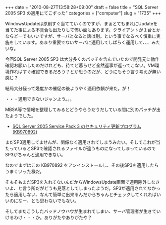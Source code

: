 +++
date = "2010-08-27T13:58:28+09:00"
draft = false
title = "SQL Server 2005 SP3 の適用にてこずった"
categories = ["computer"]
slug = "1735"
+++

WindowsUpdateは原則すぐ当てていくのですが、まぁとてもまれにUpdateを当てた事による不具合も出たりして怖い面もあります。クライアントが１台とかならどーでもいいですが、サーバとなると話は別。という事でなるべく慎重に実施をしています。あまり重要でないサーバに適用してしばらく運用して、、、みたいな。

今回SQL Server 2005 SP3 は大分多くのパッチを含んでいたので開発元に動作確認お願いしたのだけれども、待てど暮らせど全然返事が返ってこない。VM環境作ればすぐ確認できるだろう？とか思うのだが、どうにもそう言う考えが無い感じ？

結局大分経って幾度かの催促の後ようやく適用依頼が来た。が！

・・・適用できないジャンよう。。。

MBSA等で情報を整理してみるとどうやらうだうだしている間に別のパッチが出たようでした。

<ul>
<li><a href="http://www.microsoft.com/downloads/details.aspx?displaylang=ja&familyid=0d878f4b-71e8-4170-9a14-1bce684811ce#Overview">SQL Server 2005 Service Pack 3 のセキュリティ更新プログラム (KB970892)</a>
</li>
</ul>


まだSP3適用してませんが、関係なく適用されてしまうみたい。そしてこれが当たっているとSP3で確認されるファイルが違うものになってしまっているのでSP3がちゃんと適用できない。

なのでまずはこの KB970892 をアンインストールし、その後SP3を適用したらうまくいった様だ。

そもそもまだSP3を入れてないんだからWindowsUpdate画面で適用除外しなさいよ、と言う所だがどうも見落としてしまったようだ。SP3が適用されてなかったら適用しない、なんて簡単に出来るんだからちゃんとチェックしてくれればいいのになー、とも思わないでもない。

そしてまたこうしたバッドノウハウが生まれてしまい、サーバ管理者が生きていけるわけ・・・か。ありがたやありがたや？

